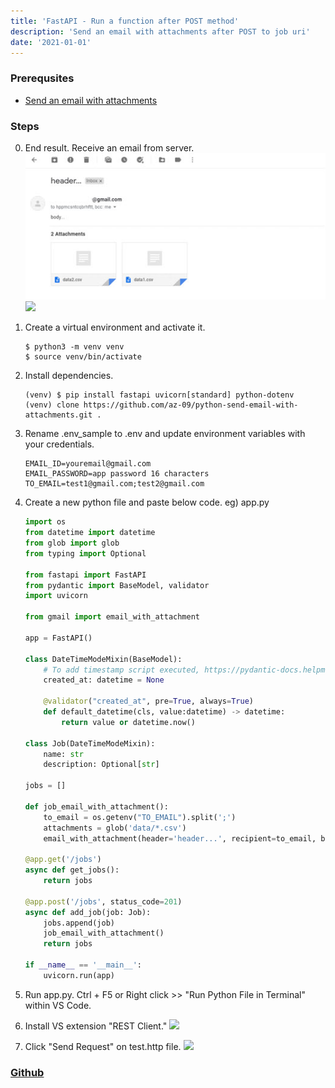 ```yaml
---
title: 'FastAPI - Run a function after POST method'
description: 'Send an email with attachments after POST to job uri'
date: '2021-01-01'
---
```

### Prerequsites
- [Send an email with attachments](https://www.taeheechoi.com/posts/python-send-%20an-email-with-attachments) 

### Steps
0. End result. Receive an email from server.
    ![](https://github.com/az-09/python-send-email-with-attachments/blob/master/images/0.jpg?raw=true)
    ![](https://github.com/az-09/fastapi-run-script-after-post/blob/main/images/0.jpg?raw=true)

1. Create a virtual environment and activate it.
    ```
    $ python3 -m venv venv
    $ source venv/bin/activate
    ```
2. Install dependencies. 
    ```
    (venv) $ pip install fastapi uvicorn[standard] python-dotenv
    (venv) clone https://github.com/az-09/python-send-email-with-attachments.git .
    ```
3. Rename .env_sample to .env and update environment variables with your credentials.
    ```
    EMAIL_ID=youremail@gmail.com
    EMAIL_PASSWORD=app password 16 characters
    TO_EMAIL=test1@gmail.com;test2@gmail.com
    ```
4. Create a new python file and paste below code.  eg) app.py
    ```python
    import os
    from datetime import datetime
    from glob import glob
    from typing import Optional

    from fastapi import FastAPI
    from pydantic import BaseModel, validator
    import uvicorn

    from gmail import email_with_attachment

    app = FastAPI()

    class DateTimeModeMixin(BaseModel):
        # To add timestamp script executed, https://pydantic-docs.helpmanual.io/usage/validators/
        created_at: datetime = None

        @validator("created_at", pre=True, always=True)
        def default_datetime(cls, value:datetime) -> datetime:
            return value or datetime.now()

    class Job(DateTimeModeMixin):
        name: str
        description: Optional[str]

    jobs = []

    def job_email_with_attachment():
        to_email = os.getenv("TO_EMAIL").split(';')
        attachments = glob('data/*.csv')
        email_with_attachment(header='header...', recipient=to_email, body='body...', attachments=attachments)

    @app.get('/jobs')
    async def get_jobs():
        return jobs

    @app.post('/jobs', status_code=201)
    async def add_job(job: Job):
        jobs.append(job)
        job_email_with_attachment()
        return jobs

    if __name__ == '__main__':
        uvicorn.run(app)
    ```

5. Run app.py. Ctrl + F5 or Right click >> "Run Python File in Terminal" within VS Code.

6. Install VS extension "REST Client."
    ![](https://github.com/az-09/fastapi-run-script-after-post/blob/main/images/1.jpg?raw=true)

7. Click "Send Request" on test.http file.
    ![](https://github.com/az-09/fastapi-run-script-after-post/blob/main/images/2.jpg?raw=true)

### [Github](https://github.com/az-09/fastapi-run-script-after-post.git)
